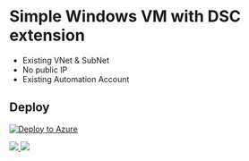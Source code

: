 # Simple Windows VM with DSC extension

- Existing VNet & SubNet
- No public IP
- Existing Automation Account

## Deploy

[![Deploy to Azure](http://azuredeploy.net/deploybutton.png)](https://azuredeploy.net/)

<a href="https://portal.azure.com/#create/Microsoft.Template/uri/https%3A%2F%2Fraw.githubusercontent.com%2FAzure%2Fazure-quickstart-templates%2Fmaster%2F101-vm-simple-linux%2Fazuredeploy.json" target="_blank">
    <img src="http://azuredeploy.net/deploybutton.png"/>
</a>
<a href="https://portal.azure.com/#create/Microsoft.Template/uri/https%3A%2F%2Fraw.githubusercontent.com%2Fjbmurphy%2FARMTemplates%2Fmaster%2FCompute%2FSimpleWinWithDSC%2Fazuredeploy.json" target="_blank">
    <img src="http://azuredeploy.net/deploybutton.png"/>
</a>
